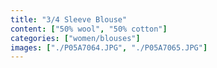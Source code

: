 ```yaml
---
title: "3/4 Sleeve Blouse"
content: ["50% wool", "50% cotton"]
categories: ["women/blouses"]
images: ["./P05A7064.JPG", "./P05A7065.JPG"]
---
```

